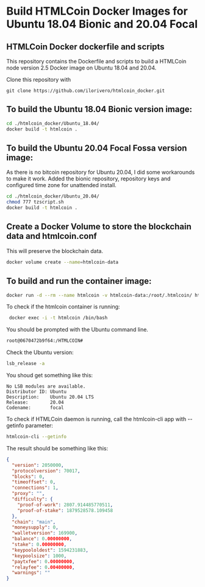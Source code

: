 # Build HTMLCoin Docker Images for Ubuntu 18.04 Bionic and 20.04 Focal


## HTMLCoin Docker dockerfile and scripts

This repository contains the Dockerfile and scripts to build a HTMLCoin node version 2.5 Docker image on Ubuntu 18.04 and 20.04.

Clone this repository with

```
git clone https://github.com/ilorivero/htmlcoin_docker.git
```

## To build the Ubuntu 18.04 Bionic version image:

```bash
cd ./htmlcoin_docker/Ubuntu_18.04/
docker build -t htmlcoin .
```

## To build the Ubuntu 20.04 Focal Fossa version image:

As there is no bitcoin repository for Ubuntu 20.04, I did some workarounds to make it work. 
Added the bionic repository, repository keys and configured time zone for unattended install. 

```bash
cd ./htmlcoin_docker/Ubuntu_20.04/
chmod 777 tzscript.sh
docker build -t htmlcoin .
```

## Create a Docker Volume to store the blockchain data and htmlcoin.conf

This will preserve the blockchain data.

```bash
docker volume create --name=htmlcoin-data
```

## To build and run the container image:

```bash
docker run -d --rm --name htmlcoin -v htmlcoin-data:/root/.htmlcoin/ htmlcoin 
```

To check if the htmlcoin container is running:

```bash
 docker exec -i -t htmlcoin /bin/bash
```

You should be prompted with the Ubuntu command line. 

```bash
root@0670472b9f64:/HTMLCOIN#
```

Check the Ubuntu version:

```bash
lsb_release -a
```

You shoud get something like this:

``` 
No LSB modules are available.
Distributor ID: Ubuntu
Description:    Ubuntu 20.04 LTS
Release:        20.04
Codename:       focal
``` 

To check if HTMLCoin daemon is running, call the htmlcoin-cli app with --getinfo parameter:

```bash
htmlcoin-cli --getinfo
```

The result should be something like this:

```json
{
  "version": 2050000,
  "protocolversion": 70017,
  "blocks": 0,
  "timeoffset": 0,
  "connections": 1,
  "proxy": "",
  "difficulty": {
    "proof-of-work": 2807.914485770511,
    "proof-of-stake": 1879528578.109458
  },
  "chain": "main",
  "moneysupply": 0,
  "walletversion": 169900,
  "balance": 0.00000000,
  "stake": 0.00000000,
  "keypoololdest": 1594231883,
  "keypoolsize": 1000,
  "paytxfee": 0.00000000,
  "relayfee": 0.00400000,
  "warnings": ""
}
```






